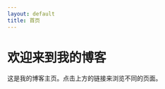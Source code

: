 ```yaml
---
layout: default
title: 首页
---
```


<div class="jumbotron text-center">
  <h1 class="display-4">欢迎来到我的博客</h1>
  <p class="lead">这是我的博客主页。点击上方的链接来浏览不同的页面。</p>
</div>
